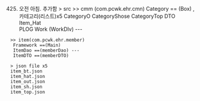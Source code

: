 0425) 오전 아침. 추가함
    > src 
    >> cmm (com.pcwk.ehr.cmn)
      Category<T> == (Box<T>) , 카테고리(리스트)x5
      CategoryO<T> 
      CategoryShose<T>
      CategoryTop<T>
      DTO
      Item_Hat<T>  
      PLOG
      Work (WorkDIv<T>) ---
      
    >> item(com.pcwk.ehr.member)
     Framework ==(Main)
     ItemDao ==(memberDao) ---
     ItemDTO ==(memberDTO)

    > json file x5
    item_bt.json
    item_hat.json
    item_out.json
    item_sh.json
    item_top.json

     
